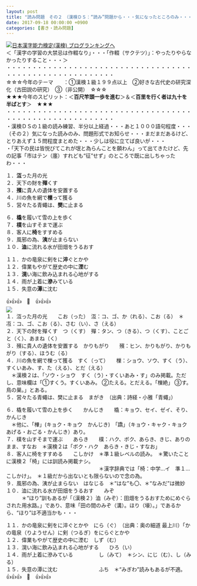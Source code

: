 ```yaml
---
layout: post
title: "読み問題　その２　（漢検ＤＳ：“読み”問題から・・・気になったところのみ・・・）"
date: 2017-09-18 00:00:00 +0900
categories: [書き・読み問題]
---
```


[![](/syuusyuu9701/assets/images/読み問題-その２-（漢検ｄｓ：“読み”問題から・・・気になったところのみ・・・）-br_c_3028_1.gif)](http://blog.with2.net/link.php?1659096:3028 "日本漢字能力検定(漢検) ブログランキングへ")[日本漢字能力検定(漢検) ブログランキングへ](http://blog.with2.net/link.php?1659096:3028)  
＜「漢字の学習の大禁忌は作輟なり」・・・「作輟（サクテツ）」：やったりやらなかったりすること・・・＞  
・・・・・・・・・・・・・・・・・・・・・・・・・・・・・・・・・・・・・・・・・・・・・・・・・・・・・・・・・  
☆☆☆今年のテーマ　　：①漢検１級１９９点以上　②好きな古代史の研究深化（古田説の研究）　③（非公開）　☆☆☆　　  
★★★今年のスピリット：＜**百尺竿頭一歩を進む**＞＆＜**百里を行く者は九十を半ばとす**＞　★★★  
・・・・・・・・・・・・・・・・・・・・・・・・・・・・・・・・・・・・・・・・・・・・・・・・・・・・・・・・・  
・漢検ＤＳの１級の読み練習、半分以上経過・・・あと１０００語句程度・・・（その２）気になった読みのみ、問題形式でお知らせ・・・まだまだあるけど、とりあえず１５問程度まとめた・・・少しは役に立てば良いが・・・  
・「天下の民は皆悦びてこれが氓と為らんことを願わん」って出てきたけど、先の記事「市はテン（廛）すれども“征”せず」のところで既に出しちゃったわ・・・  
  
１．**沍**った月の光  
２．天下の財を**殫**くす  
３．**殯**に貴人の遺体を安置する  
４．川の魚を網で**樔**って獲る　  
５．営々たる青蠅は、**樊**に止まる　  
  
６．**橇**を履いて雪の上を歩く　　  
７．**樸**を山すそまで運ぶ　　  
８．客人に**椅**をすすめる  
９．風邪の為、**洟**が止まらない　  
１０．**洫**に流れる水が田畑をうるおす  
  
１１．かの竜泉に剣をに**淬**ぐとかや　  
１２．偉業もやがて歴史の中に**湮**む　  
１３．**滉**い海に飲み込まれる心地がする  
１４．雨が上着に**滲**みている　　  
１５．失意の**潭**に沈む　　　　　　  
  
👍👍👍　🐔　👍👍👍  
![](/syuusyuu9701/assets/images/読み問題-その２-（漢検ｄｓ：“読み”問題から・・・気になったところのみ・・・）-cc4f3cac00e8d52cc405cb83a6004c43.png)  
１．沍った月の光　　こお（った）　沍：コ、ゴ、か（れる）、こお（る）　＊冱：コ、ゴ、こお（る）、さむ（い）、さ（える）  
２．天下の財を殫くす　つ（くす）　殫：タン、つ（きる）、つ（くす）、ことごと（く）、あまね（く）  
３．殯に貴人の遺体を安置する　かりもがり　　殯：ヒン、かりもがり、かりもがり（する）、ほうむ（る）  
４．川の魚を網で樔って獲る　すく（って）　　樔：ショウ、ソウ、すく（う）、すくいあみ、す、た（える）、とだ（える）  
　＊漢検２は、「ソウ・ショウ　すく（う）・すくいあみ・す」のみ掲載。ただし、意味欄は「①すくう。すくいあみ。 ②たえる。とだえる。「樔絶」 ③す。鳥の巣。」とある。  
５．営々たる青蠅は、樊に止まる　まがき　（出典：詩経・小雅「青蠅」）  
  
６．橇を履いて雪の上を歩く　　かんじき　　橇：キョウ、セイ、ゼイ、そり、かんじき  
　＊他に、「檋」(キョク・キョウ　かんじき)　「蹻」（キョウ・キャク・キョク　あげる・おごる・かんじき）あり。  
７．樸を山すそまで運ぶ　　あらき　　樸：ハク、ボク、あらき、きじ、ありのまま、すなお　＊漢検２は「ボク・ハク　あらき・きじ・すなお」  
８．客人に椅をすすめる　　こしかけ　＊準１級レベルの読み。　＊驚いたことに漢検２「椅」には訓読み掲載ナシ。  
　　　　　　　　　　　　　　　　　　＊漢字辞典では「椅：中学…イ　準１…こしかけ」。　＊１級だから出ないとも限らないので念の為。  
９．風邪の為、洟が止まらない　はなじる　＊“はな”も〇、＊“なみだ”は微妙  
１０．洫に流れる水が田畑をうるおす　　みぞ　  
　　　＊“ほり”訓もあるが「（漢検２）洫（みぞ）：田畑をうるおすためにめぐらされた用水路。」であり、意味「田の間のみぞ（溝）。ほり（壕）。」であるから、“ほり”は不適当かも・・・  
  
１１．かの竜泉に剣をに淬ぐとかや　にら（ぐ）　（出典：奥の細道 最上川）「か の竜泉（りようせん）に剣（つるぎ）をにらぐとかや  
１２．偉業もやがて歴史の中に湮む　しず（む）  
１３．滉い海に飲み込まれる心地がする　　ひろ（い）  
１４．雨が上着に滲みている　　　　　し（みて）　＊シン、にじ（む）、し（みる）  
１５．失意の潭に沈む　　　　　　　　ふち　＊“みぎわ”読みもあるが不適。  
👍👍👍　🐔　👍👍👍